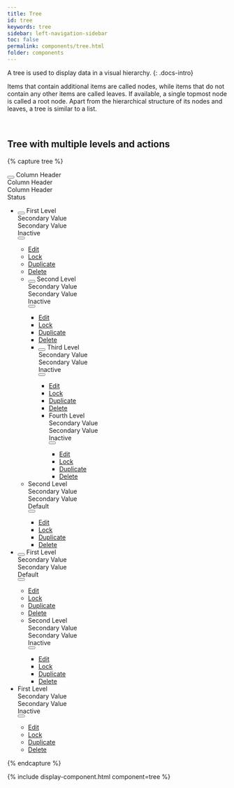 ```yaml
---
title: Tree
id: tree
keywords: tree
sidebar: left-navigation-sidebar
toc: false
permalink: components/tree.html
folder: components
---
```


A tree is used to display data in a visual hierarchy.
{: .docs-intro}

Items that contain additional items are called nodes, while items that do not contain any other items are called leaves. If available, a single topmost node is called a root node. Apart from the hierarchical structure of its nodes and leaves, a tree is similar to a list.

<br>

## Tree with multiple levels and actions

{% capture tree %}
<div class="fd-tree fd-tree--header">
    <div class="fd-tree__row fd-tree__row--header">
        <div class="fd-tree__col fd-tree__col--control">
            <button class="fd-tree__control" aria-label="Expand all" aria-controls="tWsod582" aria-pressed="false"></button>
            Column Header
        </div>
        <div class="fd-tree__col">
            Column Header
        </div>
        <div class="fd-tree__col">
            Column Header
        </div>
        <div class="fd-tree__col">
            Status
        </div>
        <div class="fd-tree__col fd-tree__col--actions">
        </div>
    </div>
</div>
<ul class="fd-tree" id="tWsod582" role="tree">
    <li class="fd-tree__item" role="treeitem" id="inYUX852" aria-expanded="false">
        <div class="fd-tree__row">
            <div class="fd-tree__col fd-tree__col--control">
                <button class="fd-tree__control" aria-label="Expand" aria-controls="inYUX852"
                aria-pressed="false"></button>
                First Level
            </div>
            <div class="fd-tree__col">
                Secondary Value
            </div>
            <div class="fd-tree__col">
                Secondary Value
            </div>
            <div class="fd-tree__col">
                <span class="fd-label">
                    Inactive
                </span>
            </div>
            <div class="fd-tree__col fd-tree__col--actions">
               <div class="fd-popover">
                    <div class="fd-popover__control">
                        <button class="fd-button fd-button--transparent sap-icon--overflow" aria-controls="j2lk3j" aria-haspopup="true" aria-expanded="false" aria-label="More"></button>
                    </div>
                    <div class="fd-popover__body" aria-hidden="true" id="j2lk3j">
                        <nav class="fd-menu">
                            <ul class="fd-menu__list">
                                <li><a href="#" class="fd-menu__item">Edit</a></li>
                                <li><a href="#" class="fd-menu__item">Lock</a></li>
                                <li><a href="#" class="fd-menu__item">Duplicate</a></li>
                                <li><a href="#" class="fd-menu__item">Delete</a></li>
                            </ul>
                        </nav>
                    </div>
                </div>
            </div>
        </div>
        <ul class="fd-tree__group fd-tree__group--sublevel-1 is-hidden" role="group" aria-hidden="true">
            <li class="fd-tree__item" role="treeitem" id="Bxd8s850" aria-expanded="false">
                <div class="fd-tree__row">
                    <div class="fd-tree__col fd-tree__col--control">
                        <button class="fd-tree__control" aria-label="Expand" aria-controls="Bxd8s850"
                        aria-pressed="false"></button>
                        Second Level
                    </div>
                    <div class="fd-tree__col">
                        Secondary Value
                    </div>
                    <div class="fd-tree__col">
                        Secondary Value
                    </div>
                    <div class="fd-tree__col">
                        <span class="fd-label">
                            Inactive
                        </span>
                    </div>
                    <div class="fd-tree__col fd-tree__col--actions">
                        <div class="fd-popover">
                            <div class="fd-popover__control">
                                <button class="fd-button fd-button--transparent sap-icon--overflow" aria-controls="lklkj3" aria-haspopup="true" aria-expanded="false" aria-label="More"></button>
                            </div>
                            <div class="fd-popover__body" aria-hidden="true" id="lklkj3">
                                <nav class="fd-menu">
                                    <ul class="fd-menu__list">
                                        <li><a href="#" class="fd-menu__item">Edit</a></li>
                                        <li><a href="#" class="fd-menu__item">Lock</a></li>
                                        <li><a href="#" class="fd-menu__item">Duplicate</a></li>
                                        <li><a href="#" class="fd-menu__item">Delete</a></li>
                                    </ul>
                                </nav>
                            </div>
                        </div>
                    </div>
                </div>
                <ul class="fd-tree__group fd-tree__group--sublevel-2 is-hidden" role="group" aria-hidden="true">
                    <li class="fd-tree__item" role="treeitem" id="qz9hB117" aria-expanded="false">
                        <div class="fd-tree__row">
                            <div class="fd-tree__col fd-tree__col--control">
                                <button class="fd-tree__control" aria-label="Expand" aria-controls="qz9hB117"
                                aria-pressed="false"></button>
                                Third Level
                            </div>
                            <div class="fd-tree__col">
                                Secondary Value
                            </div>
                            <div class="fd-tree__col">
                                Secondary Value
                            </div>
                            <div class="fd-tree__col">
                                <span class="fd-label">
                                    Inactive
                                </span>
                            </div>
                            <div class="fd-tree__col fd-tree__col--actions">
                                <div class="fd-popover">
                                    <div class="fd-popover__control">
                                        <button class="fd-button fd-button--transparent sap-icon--overflow" aria-controls="asofjh3" aria-haspopup="true" aria-expanded="false" aria-label="More"></button>
                                    </div>
                                    <div class="fd-popover__body" aria-hidden="true" id="asofjh3">
                                        <nav class="fd-menu">
                                            <ul class="fd-menu__list">
                                                <li><a href="#" class="fd-menu__item">Edit</a></li>
                                                <li><a href="#" class="fd-menu__item">Lock</a></li>
                                                <li><a href="#" class="fd-menu__item">Duplicate</a></li>
                                                <li><a href="#" class="fd-menu__item">Delete</a></li>
                                            </ul>
                                        </nav>
                                    </div>
                                </div>
                            </div>
                        </div>
                        <ul class="fd-tree__group fd-tree__group--sublevel-3 is-hidden"
                        role="group" aria-hidden="true">
                            <li class="fd-tree__item" role="treeitem">
                                <div class="fd-tree__row">
                                    <div class="fd-tree__col fd-tree__col--control">
                                        Fourth Level
                                    </div>
                                    <div class="fd-tree__col">
                                        Secondary Value
                                    </div>
                                    <div class="fd-tree__col">
                                        Secondary Value
                                    </div>
                                    <div class="fd-tree__col">
                                        <span class="fd-label">
                                            Inactive
                                        </span>
                                    </div>
                                    <div class="fd-tree__col fd-tree__col--actions">
                                       <div class="fd-popover">
                                            <div class="fd-popover__control">
                                                <button class="fd-button fd-button--transparent sap-icon--overflow" aria-controls="iouh3" aria-haspopup="true" aria-expanded="false" aria-label="More"></button>
                                            </div>
                                            <div class="fd-popover__body" aria-hidden="true" id="iouh3">
                                                <nav class="fd-menu">
                                                    <ul class="fd-menu__list">
                                                        <li><a href="#" class="fd-menu__item">Edit</a></li>
                                                        <li><a href="#" class="fd-menu__item">Lock</a></li>
                                                        <li><a href="#" class="fd-menu__item">Duplicate</a></li>
                                                        <li><a href="#" class="fd-menu__item">Delete</a></li>
                                                    </ul>
                                                </nav>
                                            </div>
                                        </div>
                                    </div>
                                </div>
                            </li>
                        </ul>
                    </li>
                </ul>
            </li>
            <li class="fd-tree__item" role="treeitem">
                <div class="fd-tree__row">
                    <div class="fd-tree__col fd-tree__col--control">
                        Second Level
                    </div>
                    <div class="fd-tree__col">
                        Secondary Value
                    </div>
                    <div class="fd-tree__col">
                        Secondary Value
                    </div>
                    <div class="fd-tree__col">
                        <span class="fd-label">
                            Default
                        </span>
                    </div>
                    <div class="fd-tree__col fd-tree__col--actions">
                        <div class="fd-popover">
                            <div class="fd-popover__control">
                                <button class="fd-button fd-button--transparent sap-icon--overflow" aria-controls="jk3333" aria-haspopup="true" aria-expanded="false" aria-label="More"></button>
                            </div>
                            <div class="fd-popover__body" aria-hidden="true" id="jk3333">
                                <nav class="fd-menu">
                                    <ul class="fd-menu__list">
                                        <li><a href="#" class="fd-menu__item">Edit</a></li>
                                        <li><a href="#" class="fd-menu__item">Lock</a></li>
                                        <li><a href="#" class="fd-menu__item">Duplicate</a></li>
                                        <li><a href="#" class="fd-menu__item">Delete</a></li>
                                    </ul>
                                </nav>
                            </div>
                        </div>
                    </div>
                </div>
            </li>
        </ul>
    </li>
    <li class="fd-tree__item" role="treeitem" id="lkEDI899" aria-expanded="false">
        <div class="fd-tree__row">
            <div class="fd-tree__col fd-tree__col--control">
                <button class="fd-tree__control" aria-label="Expand" aria-controls="lkEDI899"
                aria-pressed="false"></button>
                First Level
            </div>
            <div class="fd-tree__col">
                Secondary Value
            </div>
            <div class="fd-tree__col">
                Secondary Value
            </div>
            <div class="fd-tree__col">
                <span class="fd-label">
                    Default
                </span>
            </div>
            <div class="fd-tree__col fd-tree__col--actions">
                <div class="fd-popover">
                    <div class="fd-popover__control">
                        <button class="fd-button fd-button--transparent sap-icon--overflow" aria-controls="asdhjb3" aria-haspopup="true" aria-expanded="false" aria-label="More"></button>
                    </div>
                    <div class="fd-popover__body" aria-hidden="true" id="asdhjb3">
                        <nav class="fd-menu">
                            <ul class="fd-menu__list">
                                <li><a href="#" class="fd-menu__item">Edit</a></li>
                                <li><a href="#" class="fd-menu__item">Lock</a></li>
                                <li><a href="#" class="fd-menu__item">Duplicate</a></li>
                                <li><a href="#" class="fd-menu__item">Delete</a></li>
                            </ul>
                        </nav>
                    </div>
                </div>
            </div>
        </div>
        <ul class="fd-tree__group fd-tree__group--sublevel-1 is-hidden" role="group" aria-hidden="true">
            <li class="fd-tree__item" role="treeitem">
                <div class="fd-tree__row">
                    <div class="fd-tree__col fd-tree__col--control">
                        Second Level
                    </div>
                    <div class="fd-tree__col">
                        Secondary Value
                    </div>
                    <div class="fd-tree__col">
                        Secondary Value
                    </div>
                    <div class="fd-tree__col">
                        <span class="fd-label">
                            Inactive
                        </span>
                    </div>
                    <div class="fd-tree__col fd-tree__col--actions">
                        <div class="fd-popover">
                            <div class="fd-popover__control">
                                <button class="fd-button fd-button--transparent sap-icon--overflow" aria-controls="hkjhkjh3" aria-haspopup="true" aria-expanded="false" aria-label="More"></button>
                            </div>
                            <div class="fd-popover__body" aria-hidden="true" id="hkjhkjh3">
                                <nav class="fd-menu">
                                    <ul class="fd-menu__list">
                                        <li><a href="#" class="fd-menu__item">Edit</a></li>
                                        <li><a href="#" class="fd-menu__item">Lock</a></li>
                                        <li><a href="#" class="fd-menu__item">Duplicate</a></li>
                                        <li><a href="#" class="fd-menu__item">Delete</a></li>
                                    </ul>
                                </nav>
                            </div>
                        </div>
                    </div>
                </div>
            </li>
        </ul>
    </li>
    <li class="fd-tree__item" role="treeitem">
        <div class="fd-tree__row">
            <div class="fd-tree__col fd-tree__col--control">
                First Level
            </div>
            <div class="fd-tree__col">
                Secondary Value
            </div>
            <div class="fd-tree__col">
                Secondary Value
            </div>
            <div class="fd-tree__col">
                <span class="fd-label">
                    Inactive
                </span>
            </div>
            <div class="fd-tree__col fd-tree__col--actions">
                <div class="fd-popover">
                    <div class="fd-popover__control">
                        <button class="fd-button fd-button--transparent sap-icon--overflow" aria-controls="ggiuhwer" aria-haspopup="true" aria-expanded="false" aria-label="More"></button>
                    </div>
                    <div class="fd-popover__body" aria-hidden="true" id="ggiuhwer">
                        <nav class="fd-menu">
                            <ul class="fd-menu__list">
                                <li><a href="#" class="fd-menu__item">Edit</a></li>
                                <li><a href="#" class="fd-menu__item">Lock</a></li>
                                <li><a href="#" class="fd-menu__item">Duplicate</a></li>
                                <li><a href="#" class="fd-menu__item">Delete</a></li>
                            </ul>
                        </nav>
                    </div>
                </div>
            </div>
        </div>
    </li>
</ul>
{% endcapture %}

{% include display-component.html component=tree %}
